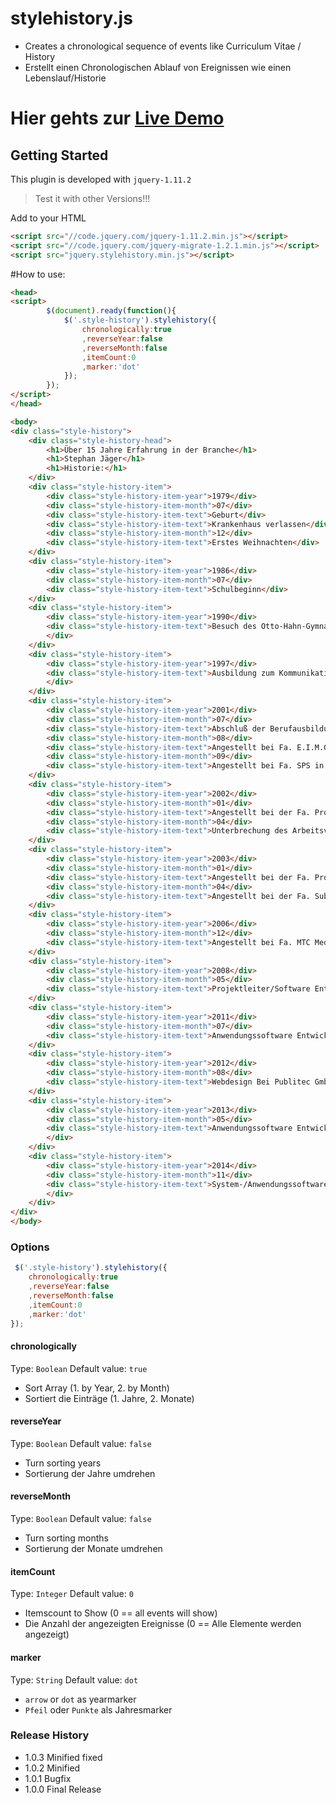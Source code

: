 
# stylehistory.js
- Creates a chronological sequence of events like Curriculum Vitae / History
- Erstellt einen Chronologischen Ablauf von Ereignissen wie einen Lebenslauf/Historie

# Hier gehts zur [Live Demo](http://jsfiddle.net/stephanj79/g7631mhf/)

## Getting Started
This plugin is developed with `jquery-1.11.2`
> Test it with other Versions!!!

Add to your HTML
```html
<script src="//code.jquery.com/jquery-1.11.2.min.js"></script>
<script src="//code.jquery.com/jquery-migrate-1.2.1.min.js"></script>
<script src="jquery.stylehistory.min.js"></script>
```

#How to use:
```html
<head>
<script>
        $(document).ready(function(){
            $('.style-history').stylehistory({
                chronologically:true
                ,reverseYear:false
                ,reverseMonth:false
                ,itemCount:0
                ,marker:'dot'
            });
        });
</script>
</head>

<body>
<div class="style-history">
    <div class="style-history-head">
        <h1>Über 15 Jahre Erfahrung in der Branche</h1>
        <h1>Stephan Jäger</h1>
        <h1>Historie:</h1>
    </div>
    <div class="style-history-item">
        <div class="style-history-item-year">1979</div>
        <div class="style-history-item-month">07</div>
        <div class="style-history-item-text">Geburt</div>
        <div class="style-history-item-text">Krankenhaus verlassen</div>
        <div class="style-history-item-month">12</div>
        <div class="style-history-item-text">Erstes Weihnachten</div>
    </div>
    <div class="style-history-item">
        <div class="style-history-item-year">1986</div>
        <div class="style-history-item-month">07</div>
        <div class="style-history-item-text">Schulbeginn</div>
    </div>
    <div class="style-history-item">
        <div class="style-history-item-year">1990</div>
        <div class="style-history-item-text">Besuch des Otto-Hahn-Gymnasium
        </div>
    </div>
    <div class="style-history-item">
        <div class="style-history-item-year">1997</div>
        <div class="style-history-item-text">Ausbildung zum Kommunikationselektroniker
        </div>
    </div>
    <div class="style-history-item">
        <div class="style-history-item-year">2001</div>
        <div class="style-history-item-month">07</div>
        <div class="style-history-item-text">Abschluß der Berufausbildung</div>
        <div class="style-history-item-month">08</div>
        <div class="style-history-item-text">Angestellt bei Fa. E.I.M.G. in Duisburg</div>
        <div class="style-history-item-month">09</div>
        <div class="style-history-item-text">Angestellt bei Fa. SPS in Oberhausen</div>
    </div>
    <div class="style-history-item">
        <div class="style-history-item-year">2002</div>
        <div class="style-history-item-month">01</div>
        <div class="style-history-item-text">Angestellt bei der Fa. Protime</div>
        <div class="style-history-item-month">04</div>
        <div class="style-history-item-text">Unterbrechung des Arbeitsvertrags Wehrdienst in Wesel, bei der 2.RakArtBat 150</div>
    </div>
    <div class="style-history-item">
        <div class="style-history-item-year">2003</div>
        <div class="style-history-item-month">01</div>
        <div class="style-history-item-text">Angestellt bei der Fa. Protime</div>
        <div class="style-history-item-month">04</div>
        <div class="style-history-item-text">Angestellt bei der Fa. Subitec in Duisburg</div>
    </div>
    <div class="style-history-item">
        <div class="style-history-item-year">2006</div>
        <div class="style-history-item-month">12</div>
        <div class="style-history-item-text">Angestellt bei Fa. MTC Medizintechnik in Dorsten</div>
    </div>
    <div class="style-history-item">
        <div class="style-history-item-year">2008</div>
        <div class="style-history-item-month">05</div>
        <div class="style-history-item-text">Projektleiter/Software Entwickler Bei Rodata GmbH / AutoID</div>
    </div>
    <div class="style-history-item">
        <div class="style-history-item-year">2011</div>
        <div class="style-history-item-month">07</div>
        <div class="style-history-item-text">Anwendungssoftware Entwickler Bei Tricon Consulting</div>
    </div>
    <div class="style-history-item">
        <div class="style-history-item-year">2012</div>
        <div class="style-history-item-month">08</div>
        <div class="style-history-item-text">Webdesign Bei Publitec Gmbh</div>
    </div>
    <div class="style-history-item">
        <div class="style-history-item-year">2013</div>
        <div class="style-history-item-month">05</div>
        <div class="style-history-item-text">Anwendungssoftware Entwickler Bei Pohl Steuerbüro
        </div>
    </div>
    <div class="style-history-item">
        <div class="style-history-item-year">2014</div>
        <div class="style-history-item-month">11</div>
        <div class="style-history-item-text">System-/Anwendungssoftware-Entwickler Stephan Jäger
        </div>
    </div>
</div>
</body>
```

### Options
```js
 $('.style-history').stylehistory({
    chronologically:true
    ,reverseYear:false
    ,reverseMonth:false
    ,itemCount:0
    ,marker:'dot'
});
```

#### chronologically
Type: `Boolean`
Default value: `true`

- Sort Array (1. by Year, 2. by Month)
- Sortiert die Einträge (1. Jahre, 2. Monate)

#### reverseYear
Type: `Boolean`
Default value: `false`

- Turn sorting years
- Sortierung der Jahre umdrehen

#### reverseMonth
Type: `Boolean`
Default value: `false`

- Turn sorting months
- Sortierung der Monate umdrehen


#### itemCount
Type: `Integer`
Default value: `0`

- Itemscount to Show (0 == all events will show)
- Die Anzahl der angezeigten Ereignisse (0 == Alle Elemente werden angezeigt)

#### marker
Type: `String`
Default value: `dot`

- `arrow` or `dot` as yearmarker
- `Pfeil` oder `Punkte` als Jahresmarker


### Release History
* 1.0.3 Minified fixed
* 1.0.2 Minified
* 1.0.1 Bugfix
* 1.0.0 Final Release
